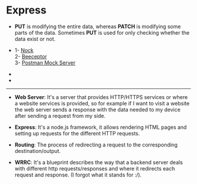 # Express

* **PUT** is modifying the entire data, whereas **PATCH** is modifying some parts of the data. Sometimes **PUT** is used for only checking whether the data exist or not.

* 1- [Nock](https://github.com/nock/nock)\
2- [Beeceptor](https://beeceptor.com/)\
3- [Postman Mock Server](https://learning.postman.com/docs/designing-and-developing-your-api/mocking-data/setting-up-mock/)

* 

*

<hr>

* **Web Server**: It's a server that provides HTTP/HTTPS services or where a website services is provided, so for example if I want to visit a website the web server sends a response with the data needed to my device after sending a request from my side.

* **Express**: It's a node.js framework, it allows rendering HTML pages and setting up requests for the different HTTP requests.

* **Routing**: The process of redirecting a request to the corresponding destination/output.

* **WRRC**: It's a blueprint describes the way that a backend server deals with different http requests/responses and where it redirects each request and response. (I forgot what it stands for :/).